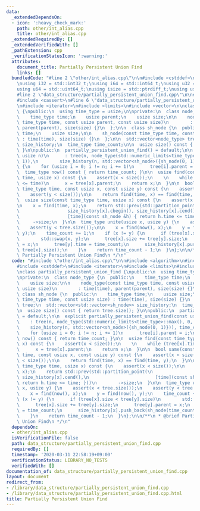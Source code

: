 ```yaml
---
data:
  _extendedDependsOn:
  - icon: ':heavy_check_mark:'
    path: other/int_alias.cpp
    title: other/int_alias.cpp
  _extendedRequiredBy: []
  _extendedVerifiedWith: []
  _pathExtension: cpp
  _verificationStatusIcon: ':warning:'
  attributes:
    document_title: Partially Persistent Union Find
    links: []
  bundledCode: "#line 2 \"other/int_alias.cpp\"\n\n#include <cstddef>\n#include <cstdint>\n\
    \nusing i32 = std::int32_t;\nusing i64 = std::int64_t;\nusing u32 = std::uint32_t;\n\
    using u64 = std::uint64_t;\nusing isize = std::ptrdiff_t;\nusing usize = std::size_t;\n\
    #line 2 \"data_structure/partially_persistent_union_find.cpp\"\n\n#include <algorithm>\n\
    #include <cassert>\n#line 6 \"data_structure/partially_persistent_union_find.cpp\"\
    \n#include <iterator>\n#include <limits>\n#include <vector>\n\nclass partially_persistent_union_find\
    \ {\npublic:\n  using time_type = usize;\n\nprivate:\n  class node_type {\n  public:\n\
    \    time_type time;\n    usize parent;\n    usize size;\n\n    node_type(const\
    \ time_type time, const usize parent, const usize size)\n        : time(time),\
    \ parent(parent), size(size) {}\n  };\n\n  class sh_node {\n  public:\n    time_type\
    \ time;\n    usize size;\n\n    sh_node(const time_type time, const usize size)\
    \ : time(time), size(size) {}\n  };\n\n  std::vector<node_type> tree;\n  std::vector<std::vector<sh_node>>\
    \ size_history;\n  time_type time_count;\n\n  usize size() const { return tree.size();\
    \ }\n\npublic:\n  partially_persistent_union_find() = default;\n\n  explicit partially_persistent_union_find(const\
    \ usize n)\n      : tree(n, node_type(std::numeric_limits<time_type>::max(), 0,\
    \ 1)),\n        size_history(n, std::vector<sh_node>({sh_node(0, 1)})), time_count(0)\
    \ {\n    for (usize i = 0; i != n; i += 1)\n      tree[i].parent = i;\n  }\n\n\
    \  time_type now() const { return time_count; }\n\n  usize find(const time_type\
    \ time, usize x) const {\n    assert(x < size());\n    \n    while (tree[x].time\
    \ <= time)\n      x = tree[x].parent;\n    return x;\n  }\n\n  bool same(const\
    \ time_type time, const usize x, const usize y) const {\n    assert(x < size());\n\
    \    assert(y < size());\n\n    return find(time, x) == find(time, y);\n  }\n\n\
    \  usize size(const time_type time, usize x) const {\n    assert(x < size());\n\
    \n    x = find(time, x);\n    return std::prev(std::partition_point(\n       \
    \                  size_history[x].cbegin(), size_history[x].cend(),\n       \
    \                  [time](const sh_node &h) { return h.time <= time; }))\n   \
    \     ->size;\n  }\n\n  time_type unite(usize x, usize y) {\n    assert(x < tree.size());\n\
    \    assert(y < tree.size());\n\n    x = find(now(), x);\n    y = find(now(),\
    \ y);\n    time_count += 1;\n    if (x != y) {\n      if (tree[x].size < tree[y].size)\n\
    \        std::swap(x, y);\n      tree[x].size += tree[y].size;\n      tree[y].parent\
    \ = x;\n      tree[y].time = time_count;\n      size_history[x].push_back(sh_node(time_count,\
    \ tree[x].size));\n    }\n    return time_count - 1;\n  }\n};\n\n/**\n * @brief\
    \ Partially Persistent Union Find\n */\n"
  code: "#include \"other/int_alias.cpp\"\n\n#include <algorithm>\n#include <cassert>\n\
    #include <cstddef>\n#include <iterator>\n#include <limits>\n#include <vector>\n\
    \nclass partially_persistent_union_find {\npublic:\n  using time_type = usize;\n\
    \nprivate:\n  class node_type {\n  public:\n    time_type time;\n    usize parent;\n\
    \    usize size;\n\n    node_type(const time_type time, const usize parent, const\
    \ usize size)\n        : time(time), parent(parent), size(size) {}\n  };\n\n \
    \ class sh_node {\n  public:\n    time_type time;\n    usize size;\n\n    sh_node(const\
    \ time_type time, const usize size) : time(time), size(size) {}\n  };\n\n  std::vector<node_type>\
    \ tree;\n  std::vector<std::vector<sh_node>> size_history;\n  time_type time_count;\n\
    \n  usize size() const { return tree.size(); }\n\npublic:\n  partially_persistent_union_find()\
    \ = default;\n\n  explicit partially_persistent_union_find(const usize n)\n  \
    \    : tree(n, node_type(std::numeric_limits<time_type>::max(), 0, 1)),\n    \
    \    size_history(n, std::vector<sh_node>({sh_node(0, 1)})), time_count(0) {\n\
    \    for (usize i = 0; i != n; i += 1)\n      tree[i].parent = i;\n  }\n\n  time_type\
    \ now() const { return time_count; }\n\n  usize find(const time_type time, usize\
    \ x) const {\n    assert(x < size());\n    \n    while (tree[x].time <= time)\n\
    \      x = tree[x].parent;\n    return x;\n  }\n\n  bool same(const time_type\
    \ time, const usize x, const usize y) const {\n    assert(x < size());\n    assert(y\
    \ < size());\n\n    return find(time, x) == find(time, y);\n  }\n\n  usize size(const\
    \ time_type time, usize x) const {\n    assert(x < size());\n\n    x = find(time,\
    \ x);\n    return std::prev(std::partition_point(\n                         size_history[x].cbegin(),\
    \ size_history[x].cend(),\n                         [time](const sh_node &h) {\
    \ return h.time <= time; }))\n        ->size;\n  }\n\n  time_type unite(usize\
    \ x, usize y) {\n    assert(x < tree.size());\n    assert(y < tree.size());\n\n\
    \    x = find(now(), x);\n    y = find(now(), y);\n    time_count += 1;\n    if\
    \ (x != y) {\n      if (tree[x].size < tree[y].size)\n        std::swap(x, y);\n\
    \      tree[x].size += tree[y].size;\n      tree[y].parent = x;\n      tree[y].time\
    \ = time_count;\n      size_history[x].push_back(sh_node(time_count, tree[x].size));\n\
    \    }\n    return time_count - 1;\n  }\n};\n\n/**\n * @brief Partially Persistent\
    \ Union Find\n */\n"
  dependsOn:
  - other/int_alias.cpp
  isVerificationFile: false
  path: data_structure/partially_persistent_union_find.cpp
  requiredBy: []
  timestamp: '2020-03-11 22:58:19+09:00'
  verificationStatus: LIBRARY_NO_TESTS
  verifiedWith: []
documentation_of: data_structure/partially_persistent_union_find.cpp
layout: document
redirect_from:
- /library/data_structure/partially_persistent_union_find.cpp
- /library/data_structure/partially_persistent_union_find.cpp.html
title: Partially Persistent Union Find
---
```

